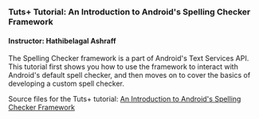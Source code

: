 ### Tuts+ Tutorial: An Introduction to Android's Spelling Checker Framework

#### Instructor: Hathibelagal Ashraff

The Spelling Checker framework is a part of Android's Text Services API. This tutorial first shows you how to use the framework to interact with Android's default spell checker, and then moves on to cover the basics of developing a custom spell checker.

Source files for the Tuts+ tutorial: [An Introduction to Android's Spelling Checker Framework](http://code.tutsplus.com/tutorials/an-introduction-to-androids-spelling-checker-framework--cms-23754)
